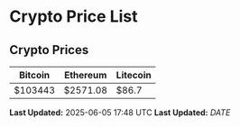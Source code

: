 # Crypto Price List

## Crypto Prices
| Bitcoin | Ethereum | Litecoin |
| ------- | -------- | -------- |
| $103443 | $2571.08 | $86.7 |
**Last Updated:** 2025-06-05 17:48 UTC
**Last Updated:** $DATE$
